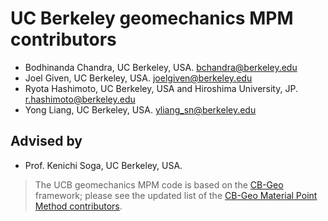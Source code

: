 # UC Berkeley geomechanics MPM contributors

* Bodhinanda Chandra, UC Berkeley, USA. [bchandra@berkeley.edu](bchandra@berkeley.edu)
* Joel Given, UC Berkeley, USA. [joelgiven@berkeley.edu](joelgiven@berkeley.edu)
* Ryota Hashimoto, UC Berkeley, USA and Hiroshima University, JP. [r.hashimoto@berkeley.edu](r.hashimoto@berkeley.edu)
* Yong Liang, UC Berkeley, USA. [yliang_sn@berkeley.edu](yliang_sn@berkeley.edu)

## Advised by
* Prof. Kenichi Soga, UC Berkeley, USA.

> The UCB geomechanics MPM code is based on the [CB-Geo](https://github.com/cb-geo/mpm) framework; please see the updated list of the [CB-Geo Material Point Method contributors](https://github.com/cb-geo/mpm/blob/develop/AUTHORS.md).